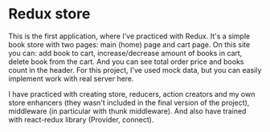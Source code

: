 # Redux store

This is the first application, where I've practiced with Redux. It's a simple book store
 with two pages: main (home) page and cart page. On this site you can: add book to cart, 
 increase/decrease amount of books in cart, delete book from the cart. And you can see 
total order price and books count in the header. For this project, I've used mock data, 
but you can easily implement work with real server here.

I have practiced with creating store, reducers, action creators and my own store 
enhancers (they wasn't included in the final version of the project), middleware 
(in particular with thunk middleware). And also have trained with react-redux 
library (Provider, connect).


